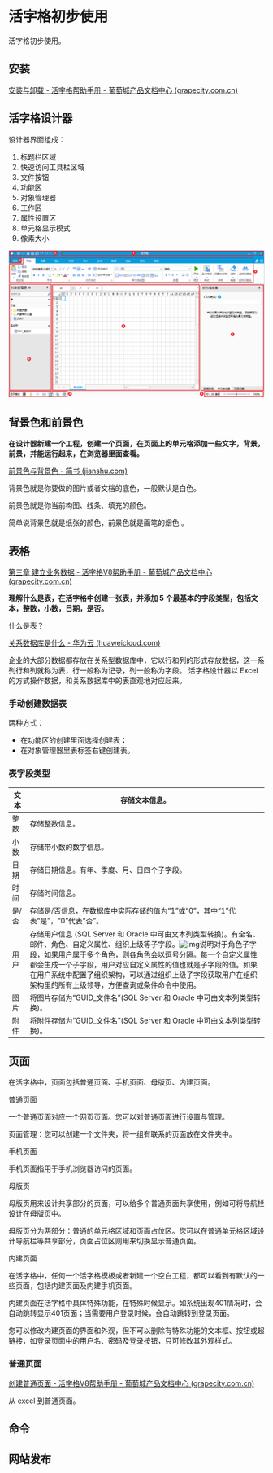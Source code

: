 # 活字格初步使用

活字格初步使用。

## 安装

[安装与卸载 - 活字格帮助手册 - 葡萄城产品文档中心 (grapecity.com.cn)](https://help.grapecity.com.cn/pages/viewpage.action?pageId=71040979)

## 活字格设计器

设计器界面组成：

1. 标题栏区域
2. 快速访问工具栏区域
3. 文件按钮
4. 功能区
5. 对象管理器
6. 工作区
7. 属性设置区
8. 单元格显示模式
9. 像素大小

![](../images/1.2-2-活字格操作界面.png)

## 背景色和前景色

**在设计器新建一个工程，创建一个页面，在页面上的单元格添加一些文字，背景，前景，并能运行起来，在浏览器里面查看。**



[前景色与背景色 - 简书 (jianshu.com)](https://www.jianshu.com/p/d32d073785d1)

背景色就是你要做的图片或者文档的底色，一般默认是白色。

前景色就是你当前构图、线条、填充的颜色。

简单说背景色就是纸张的颜色，前景色就是画笔的烟色 。

## 表格

[第三章 建立业务数据 - 活字格V8帮助手册 - 葡萄城产品文档中心 (grapecity.com.cn)](https://help.grapecity.com.cn/pages/viewpage.action?pageId=72351784)

**理解什么是表，在活字格中创建一张表，并添加 5 个最基本的字段类型，包括文本，整数，小数，日期，是否。**



什么是表？

[关系数据库是什么 - 华为云 (huaweicloud.com)](https://www.huaweicloud.com/zhishi/db7.html)

企业的大部分数据都存放在关系型数据库中，它以行和列的形式存放数据，这一系列行和列就称为表，行一般称为记录，列一般称为字段。
活字格设计器以 Excel 的方式操作数据，和关系数据库中的表直观地对应起来。

### 手动创建数据表

两种方式：

- 在功能区的创建里面选择创建表；
- 在对象管理器里表标签右键创建表。

### 表字段类型

| 文本  | 存储文本信息。                                               |
| ----- | ------------------------------------------------------------ |
| 整数  | 存储整数信息。                                               |
| 小数  | 存储带小数的数字信息。                                       |
| 日期  | 存储日期信息。有年、季度、月、日四个子字段。                 |
| 时间  | 存储时间信息。                                               |
| 是/否 | 存储是/否信息，在数据库中实际存储的值为“1”或“0”，其中“1”代表“是”，“0”代表“否”。 |
| 用户  | 存储用户信息 (SQL Server 和 Oracle 中可由文本列类型转换)。有全名、邮件、角色、自定义属性、组织上级等子字段。![img](https://help.grapecity.com.cn/download/thumbnails/72351826/%E8%AF%B4%E6%98%8Elogo.png?version=1&modificationDate=1648092522000&api=v2)说明对于角色子字段，如果用户属于多个角色，则各角色会以逗号分隔。每一个自定义属性都会生成一个子字段，用户对应自定义属性的值也就是子字段的值。如果在用户系统中配置了组织架构，可以通过组织上级子字段获取用户在组织架构里的所有上级领导，方便查询或条件命令中使用。 |
| 图片  | 将图片存储为“GUID_文件名”(SQL Server 和 Oracle 中可由文本列类型转换)。 |
| 附件  | 将附件存储为“GUID_文件名”(SQL Server 和 Oracle 中可由文本列类型转换)。 |

## 页面

在活字格中，页面包括普通页面、手机页面、母版页、内建页面。

普通页面

一个普通页面对应一个网页页面。您可以对普通页面进行设置与管理。

页面管理：您可以创建一个文件夹，将一组有联系的页面放在文件夹中。



手机页面

手机页面指用于手机浏览器访问的页面。



母版页

母版页用来设计共享部分的页面，可以给多个普通页面共享使用，例如可将导航栏设计在母版页中。

母版页分为两部分：普通的单元格区域和页面占位区。您可以在普通单元格区域设计导航栏等共享部分，页面占位区则用来切换显示普通页面。



内建页面

在活字格中，任何一个活字格模板或者新建一个空白工程，都可以看到有默认的一些页面，包括内建页面及内建手机页面。

内建页面在活字格中具体特殊功能，在特殊时候显示。如系统出现401情况时，会自动跳转显示401页面；当需要用户登录时候，会自动跳转到登录页面。

您可以修改内建页面的界面和外观，但不可以删除有特殊功能的文本框、按钮或超链接，如登录页面中的用户名、密码及登录按钮，只可修改其外观样式。



### 普通页面

[创建普通页面 - 活字格V8帮助手册 - 葡萄城产品文档中心 (grapecity.com.cn)](https://help.grapecity.com.cn/pages/viewpage.action?pageId=72352315)

从 excel 到普通页面。



## 命令







## 网站发布





